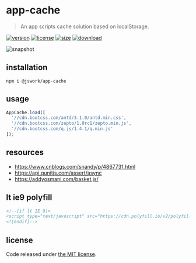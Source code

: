 # app-cache
> An app scripts cache solution based on localStorage.

[![version][version-image]][version-url]
[![license][license-image]][license-url]
[![size][size-image]][size-url]
[![download][download-image]][download-url]

![snapshot](https://tva1.sinaimg.cn/large/0081Kckwgy1glt92a8oqwj31280cydi7.jpg)

## installation
```shell
npm i @jswork/app-cache
```

## usage
```js
AppCache.load([
  '//cdn.bootcss.com/antd/3.1.0/antd.min.css',
  '//cdn.bootcss.com/zepto/1.0rc1/zepto.min.js',
  '//cdn.bootcss.com/q.js/1.4.1/q.min.js'
]);
```

## resources
- https://www.cnblogs.com/snandy/p/4867731.html
- https://api.qunitjs.com/assert/async
- https://addyosmani.com/basket.js/


## lt ie9 polyfill
```html
<!--[if lt IE 9]>
<script type="text/javascript" src="https://cdn.polyfill.io/v2/polyfill.js?features=Array.prototype.indexOf,Array.prototype.filter,Object.keys"></script>
<![endif]-->
```

## license
Code released under [the MIT license](https://github.com/afeiship/app-cache/blob/master/LICENSE.txt).

[version-image]: https://img.shields.io/npm/v/@jswork/app-cache
[version-url]: https://npmjs.org/package/@jswork/app-cache

[license-image]: https://img.shields.io/npm/l/@jswork/app-cache
[license-url]: https://github.com/afeiship/app-cache/blob/master/LICENSE.txt

[size-image]: https://img.shields.io/bundlephobia/minzip/@jswork/app-cache
[size-url]: https://github.com/afeiship/app-cache/blob/master/dist/app-cache.min.js

[download-image]: https://img.shields.io/npm/dm/@jswork/app-cache
[download-url]: https://www.npmjs.com/package/@jswork/app-cache

